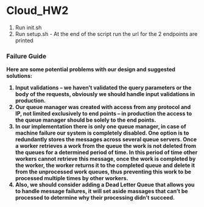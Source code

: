 # Cloud_HW2

1. Run init.sh
2. Run setup.sh - At the end of the script run the url for the 2 endpoints are printed


### <b> Failure Guide <b>
Here are some potential problems with our design and suggested solutions: <br/>

1.	Input validations – we haven’t validated the query parameters or the body of the requests, obviously we should handle input validations in production.
2.	Our queue manager was created with access from any protocol and IP, not limited exclusively to end points – in production the access to the queue manager should be solely to the end points.
3.	 In our implementation there is only one queue manager, in case of machine failure our system is completely disabled. One option is to redundantly stores the messages across several queue servers. Once a worker retrieves a work from the queue the work is not deleted from the queues for a determined period of time. In this period of time other workers cannot retrieve this message, once the work is completed by the worker, the worker returns it to the completed queue and delete it from the unprocessed work queues, thus preventing this work to be processed multiple times by other workers.
4.	Also, we should consider adding a Dead Letter Queue that allows you to handle message failures, it will set aside massages that can’t be processed to determine why their processing didn’t succeed.
